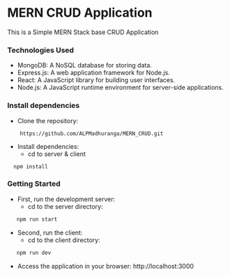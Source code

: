 # MERN CRUD Application
This is a Simple MERN Stack base CRUD Application

### Technologies Used
- MongoDB: A NoSQL database for storing data.
- Express.js: A web application framework for Node.js.
- React: A JavaScript library for building user interfaces.
- Node.js: A JavaScript runtime environment for server-side applications.

### Install dependencies
- Clone the repository: 
```
    https://github.com/ALPMadhuranga/MERN_CRUD.git
```
- Install dependencies:
  - cd to server & client
```
  npm install
```
    
### Getting Started
- First, run the development server:
    -  cd to the server directory:

```bash
   npm run start
```

- Second, run the client:
    -  cd to the client directory:

```bash
   npm run dev
```

- Access the application in your browser: http://localhost:3000
